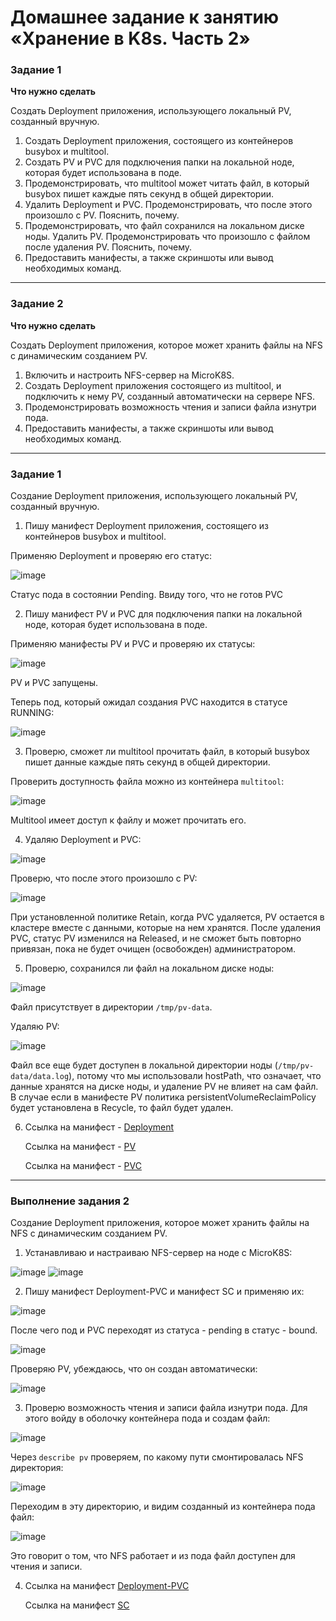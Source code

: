 # Домашнее задание к занятию «Хранение в K8s. Часть 2»

### Задание 1

**Что нужно сделать**

Создать Deployment приложения, использующего локальный PV, созданный вручную.

1. Создать Deployment приложения, состоящего из контейнеров busybox и multitool.
2. Создать PV и PVC для подключения папки на локальной ноде, которая будет использована в поде.
3. Продемонстрировать, что multitool может читать файл, в который busybox пишет каждые пять секунд в общей директории. 
4. Удалить Deployment и PVC. Продемонстрировать, что после этого произошло с PV. Пояснить, почему.
5. Продемонстрировать, что файл сохранился на локальном диске ноды. Удалить PV.  Продемонстрировать что произошло с файлом после удаления PV. Пояснить, почему.
5. Предоставить манифесты, а также скриншоты или вывод необходимых команд.

------

### Задание 2

**Что нужно сделать**

Создать Deployment приложения, которое может хранить файлы на NFS с динамическим созданием PV.

1. Включить и настроить NFS-сервер на MicroK8S.
2. Создать Deployment приложения состоящего из multitool, и подключить к нему PV, созданный автоматически на сервере NFS.
3. Продемонстрировать возможность чтения и записи файла изнутри пода. 
4. Предоставить манифесты, а также скриншоты или вывод необходимых команд.

------

### Задание 1

Создание Deployment приложения, использующего локальный PV, созданный вручную.

1. Пишу манифест Deployment приложения, состоящего из контейнеров busybox и multitool.

Применяю Deployment и проверяю его статус:

![image](https://github.com/user-attachments/assets/6bb0cf2a-7572-4bdb-a0c3-f6711008e56a)

Статус пода в состоянии Pending. Ввиду того, что не готов PVC

2. Пишу манифест PV и PVC для подключения папки на локальной ноде, которая будет использована в поде.

Применяю манифесты PV и PVC и проверяю их статусы:

![image](https://github.com/user-attachments/assets/ca4a370c-6924-4a62-82fa-e45385c63f18)

PV и PVC запущены.

Теперь под, который ожидал создания PVC находится в статусе RUNNING:

![image](https://github.com/user-attachments/assets/485c3891-faf8-4b7d-93b7-6d80cf2694da)

3. Проверю, сможет ли multitool прочитать файл, в который busybox пишет данные каждые пять секунд в общей директории.

Проверить доступность файла можно из контейнера `multitool`:

![image](https://github.com/user-attachments/assets/a9e5b803-379b-4ab4-ad0f-510a6ca2bdf7)

Multitool имеет доступ к файлу и может прочитать его.

4. Удаляю Deployment и PVC:

![image](https://github.com/user-attachments/assets/b142feeb-8f3c-42bc-8e34-1cf9a238d11c)

 Проверю, что после этого произошло с PV:

![image](https://github.com/user-attachments/assets/4b68c58f-b5a6-4940-9548-8dc9f30976dd)

При установленной политике Retain, когда PVC удаляется, PV остается в кластере вместе с данными, которые на нем хранятся.
После удаления PVC, статус PV изменился на Released, и не сможет быть повторно привязан, пока не будет очищен (освобожден) администратором.

5. Проверю, сохранился ли файл на локальном диске ноды:

![image](https://github.com/user-attachments/assets/52ea2bb9-1468-4451-add4-b6852362bf02)

Файл присутствует в директории `/tmp/pv-data`.

Удаляю PV:

![image](https://github.com/user-attachments/assets/69964237-1793-452f-adc3-2abf8d38818f)

Файл все еще будет доступен в локальной директории ноды (`/tmp/pv-data/data.log`), потому что мы использовали hostPath, что означает, что данные хранятся на диске ноды, и удаление PV не влияет на сам файл. В случае если в манифесте PV политика persistentVolumeReclaimPolicy будет установлена в Recycle, то файл будет удален.

6. Ссылка на манифест - [Deployment]()

   Ссылка на манифест - [PV]()

   Ссылка на манифест - [PVC]()

------

### Выполнение задания 2

Создание Deployment приложения, которое может хранить файлы на NFS с динамическим созданием PV.

1. Устанавливаю и настраиваю NFS-сервер на ноде с MicroK8S:

![image](https://github.com/user-attachments/assets/6f77d295-f81e-4e73-9704-45023fd9a73e)
![image](https://github.com/user-attachments/assets/b82e43a6-addf-46c5-9aca-f1fff8287c12)

2. Пишу манифест Deployment-PVC и манифест SC и применяю их:

![image](https://github.com/user-attachments/assets/c7b492f9-81a8-4707-a2f6-4661a4a4627c)

После чего под и PVC переходят из статуса - pending в статус - bound.

![image](https://github.com/user-attachments/assets/fe3ea2d3-01c0-449a-8dc5-9b083832d56e)

Проверяю PV, убеждаюсь, что он создан автоматически:

![image](https://github.com/user-attachments/assets/eea6cd26-d04c-4650-ad6f-85cf0287ead4)

3. Проверю возможность чтения и записи файла изнутри пода. Для этого войду в оболочку контейнера пода и создам файл:

![image](https://github.com/user-attachments/assets/314735bf-5e87-492c-b7f2-e7882b5443bc)

Через `describe pv` проверяем, по какому пути смонтировалась NFS директория:

![image](https://github.com/user-attachments/assets/2d3208e7-eb32-433d-8d32-f63cc8ca12a1)

Переходим в эту директорию, и видим созданный из контейнера пода файл:

![image](https://github.com/user-attachments/assets/714305bf-2724-451a-90e1-1ab83a7fb368)

Это говорит о том, что NFS работает и из пода файл доступен для чтения и записи.

4. Ссылка на манифест [Deployment-PVC]()

   Ссылка на манифест [SC]()
